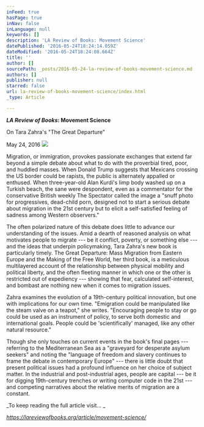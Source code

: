 ```yaml
---
inFeed: true
hasPage: true
inNav: false
inLanguage: null
keywords: []
description: 'LA Review of Books: Movement Science'
datePublished: '2016-05-24T18:24:14.059Z'
dateModified: '2016-05-24T18:24:08.664Z'
title: ''
author: []
sourcePath: _posts/2016-05-24-la-review-of-books-movement-science.md
authors: []
publisher: null
starred: false
url: la-review-of-books-movement-science/index.html
_type: Article

---
```

**_LA Review of Books_: Movement Science**

On Tara Zahra's "The Great Departure"

May 24, 2016
![](https://the-grid-user-content.s3-us-west-2.amazonaws.com/ebc30211-e53e-4003-bbe3-965a89cbe1e3.jpg)

Migration, or immigration, provokes passionate exchanges that extend far beyond a simple debate about what to do with the proverbial tired, poor, and huddled masses. When Donald Trump suggests that Mexicans crossing the US border could be rapists, the public is alternately appalled or enthused. When three-year-old Alan Kurdi's limp body washed up on a Turkish beach, the sane were despondent, even as a commentator for the conservative British weekly The Spectator called the image a "snuff photo for progressives, dead-child porn, designed not to start a serious debate about migration in the 21st century but to elicit a self-satisfied feeling of sadness among Western observers."

The often polarized nature of this debate does little to advance our understanding of the issues. Amid a dearth of reasoned analysis on what motivates people to migrate --- be it conflict, poverty, or something else --- and the ideas that underpin policymaking, Tara Zahra's new book is particularly timely. The Great Departure: Mass Migration from Eastern Europe and the Making of the Free World, her third book, is a meticulous multilayered account of the relationship between physical mobility and political liberty, and the often fleeting manner in which one or the other is restricted out of expediency --- showing that fear, calculated self-interest, and bombast are nothing new when it comes to migration issues.

Zahra examines the evolution of a 19th-century political innovation, but one with implications for our own time. "Emigration could be manipulated like the steam valve on a teapot," she writes. "Encouraging people to stay or go could be used as an instrument of policy, to serve both domestic and international goals. People could be 'scientifically' managed, like any other natural resource."

Though she only touches on current events in the book's final pages --- referring to the Mediterranean Sea as a "graveyard for desperate asylum seekers" and noting the "language of freedom and slavery continues to frame the debate in contemporary Europe" --- there is little doubt that present political issues had a profound influence on her choice of subject matter. In the industrial and post-industrial ages, people are capital --- be it for digging 19th-century trenches or writing computer code in the 21st --- and competing narratives about the relative merits of migration are a constant.

_To keep reading the full article visit... _

_https://lareviewofbooks.org/article/movement-science/_